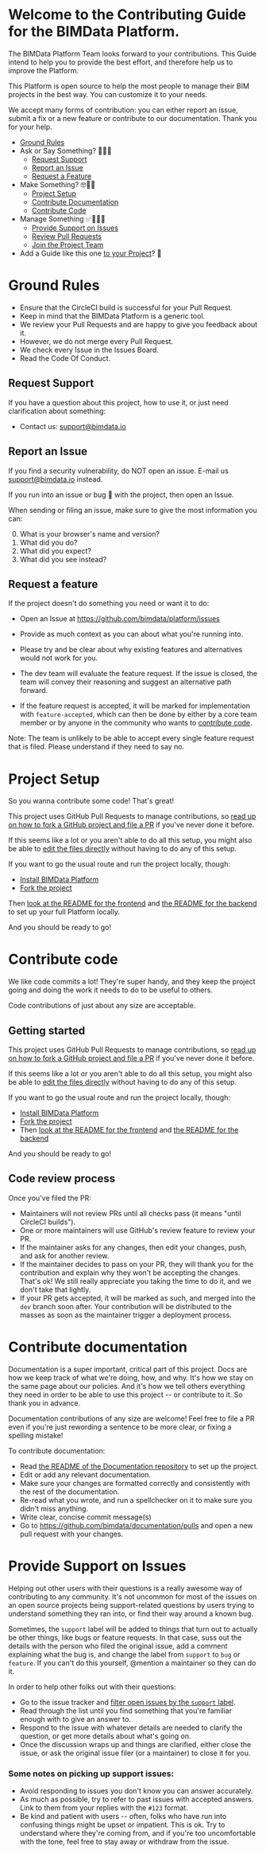 # Welcome to the Contributing Guide for the BIMData Platform. 

The BIMData Platform Team looks forward to your contributions.
This Guide intend to help you to provide the best effort, and therefore help us to improve the Platform.

This Platform is open source to help the most people to manage their BIM projects in the best way.
You can customize it to your needs.

We accept many forms of contribution: you can either report an issue, submit a fix or a new feature or contribute to our documentation. Thank you for your help.

* [Ground Rules](#ground-rules)
* Ask or Say Something? 🤔🐛😱
  * [Request Support](#request-support)
  * [Report an Issue](#report-an-issue)
  * [Request a Feature](#request-a-feature)
* Make Something? 🤓📜🍳
  * [Project Setup](#project-setup)
  * [Contribute Documentation](#contribute-documentation)
  * [Contribute Code](#contribute-code)
* Manage Something ✅🙆🏼👔
  * [Provide Support on Issues](#provide-support-on-issues)
  * [Review Pull Requests](#code-review-process)
  * [Join the Project Team](#join-the-project-team)
* Add a Guide like this one [to your Project](#attribution)? 🤖


# Ground Rules

* Ensure that the CircleCI build is successful for your Pull Request.
* Keep in mind that the BIMData Platform is a generic tool.
* We review your Pull Requests and are happy to give you feedback about it.
* However, we do not merge every Pull Request.
* We check every Issue in the Issues Board.
* Read the Code Of Conduct.

## Request Support

If you have a question about this project, how to use it, or just need clarification about something:

* Contact us: support@bimdata.io

## Report an Issue

If you find a security vulnerability, do NOT open an issue.
E-mail us support@bimdata.io instead.

If you run into an issue or bug 🐛 with the project, then open an Issue.

When sending or filing an issue, make sure to give the most information you can:

  0. What is your browser's name and version?
  1. What did you do?
  2. What did you expect?
  3. What did you see instead?

## Request a feature

If the project doesn't do something you need or want it to do:

* Open an Issue at https://github.com/bimdata/platform/issues
* Provide as much context as you can about what you're running into.
* Please try and be clear about why existing features and alternatives would not work for you.


* The dev team will evaluate the feature request. If the issue is closed, the team will convey their reasoning and suggest an alternative path forward.
* If the feature request is accepted, it will be marked for implementation with `feature-accepted`, which can then be done by either by a core team member or by anyone in the community who wants to [contribute code](#contribute-code).

Note: The team is unlikely to be able to accept every single feature request that is filed. Please understand if they need to say no.

# Project Setup

So you wanna contribute some code! That's great! 

This project uses GitHub Pull Requests to manage contributions, so [read up on how to fork a GitHub project and file a PR](https://guides.github.com/activities/forking) if you've never done it before.

If this seems like a lot or you aren't able to do all this setup, you might also be able to [edit the files directly](https://help.github.com/articles/editing-files-in-another-user-s-repository/) without having to do any of this setup.

If you want to go the usual route and run the project locally, though:

* [Install BIMData Platform](https://)
* [Fork the project](https://guides.github.com/activities/forking/#fork)

Then [look at the README for the frontend](https://github.com/bimdata/platform/blob/master/README.md) and [the README for the backend](https://github.com/bimdata/platform-back/blob/master/README.md) to set up your full Platform locally.

And you should be ready to go!

# Contribute code

We like code commits a lot! They're super handy, and they keep the project going and doing the work it needs to do to be useful to others.

Code contributions of just about any size are acceptable.

## Getting started

This project uses GitHub Pull Requests to manage contributions, so [read up on how to fork a GitHub project and file a PR](https://guides.github.com/activities/forking) if you've never done it before.

If this seems like a lot or you aren't able to do all this setup, you might also be able to [edit the files directly](https://help.github.com/articles/editing-files-in-another-user-s-repository/) without having to do any of this setup.

If you want to go the usual route and run the project locally, though:

* [Install BIMData Platform](https://)
* [Fork the project](https://guides.github.com/activities/forking/#fork)
* Then [look at the README for the frontend](https://github.com/bimdata/platform/blob/master/README.md) and [the README for the backend](https://github.com/bimdata/platform-back/blob/master/README.md)

And you should be ready to go!

## Code review process

Once you've filed the PR:

* Maintainers will not review PRs until all checks pass (it means "until CircleCI builds").
* One or more maintainers will use GitHub's review feature to review your PR.
* If the maintainer asks for any changes, then edit your changes, push, and ask for another review.
* If the maintainer decides to pass on your PR, they will thank you for the contribution and explain why they won't be accepting the changes. That's ok! We still really appreciate you taking the time to do it, and we don't take that lightly.
* If your PR gets accepted, it will be marked as such, and merged into the `dev` branch soon after. Your contribution will be distributed to the masses as soon as the maintainer trigger a deployment process.

# Contribute documentation

Documentation is a super important, critical part of this project. Docs are how we keep track of what we're doing, how, and why. It's how we stay on the same page about our policies. And it's how we tell others everything they need in order to be able to use this project -- or contribute to it. So thank you in advance.

Documentation contributions of any size are welcome! Feel free to file a PR even if you're just rewording a sentence to be more clear, or fixing a spelling mistake!

To contribute documentation:

* Read [the README of the Documentation repository](https://github.com/bimdata/documentation/blob/master/README.rst) to set up the project.
* Edit or add any relevant documentation.
* Make sure your changes are formatted correctly and consistently with the rest of the documentation.
* Re-read what you wrote, and run a spellchecker on it to make sure you didn't miss anything.
* Write clear, concise commit message(s)
* Go to https://github.com/bimdata/documentation/pulls and open a new pull request with your changes.

# Provide Support on Issues

Helping out other users with their questions is a really awesome way of contributing to any community. It's not uncommon for most of the issues on an open source projects being support-related questions by users trying to understand something they ran into, or find their way around a known bug.

Sometimes, the `support` label will be added to things that turn out to actually be other things, like bugs or feature requests. In that case, suss out the details with the person who filed the original issue, add a comment explaining what the bug is, and change the label from `support` to `bug` or `feature`. If you can't do this yourself, @mention a maintainer so they can do it.

In order to help other folks out with their questions:

* Go to the issue tracker and [filter open issues by the `support` label](https://github.com/bimdata/platform/issues?q=is%3Aopen+is%3Aissue+label%3Asupport).
* Read through the list until you find something that you're familiar enough with to give an answer to.
* Respond to the issue with whatever details are needed to clarify the question, or get more details about what's going on.
* Once the discussion wraps up and things are clarified, either close the issue, or ask the original issue filer (or a maintainer) to close it for you.

### Some notes on picking up support issues:

* Avoid responding to issues you don't know you can answer accurately.
* As much as possible, try to refer to past issues with accepted answers. Link to them from your replies with the `#123` format.
* Be kind and patient with users -- often, folks who have run into confusing things might be upset or impatient. This is ok. Try to understand where they're coming from, and if you're too uncomfortable with the tone, feel free to stay away or withdraw from the issue. 

